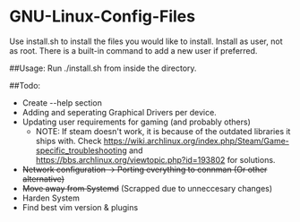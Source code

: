 # GNU-Linux-Config-Files

Use install.sh to install the files you would like to install. Install as user, not as root. 
There is a built-in command to add a new user if preferred. 

##Usage:
Run ./install.sh from inside the directory.

##Todo:
  - Create --help section
  - Adding and seperating Graphical Drivers per device.
  - Updating user requirements for gaming (and probably others)
    - NOTE: If steam doesn't work, it is because of the outdated libraries it
  ships with. Check
  https://wiki.archlinux.org/index.php/Steam/Game-specific_troubleshooting
  and https://bbs.archlinux.org/viewtopic.php?id=193802 for solutions.
  - ~~Network configuration -> Porting everything to connman (Or other
    alternative)~~
  - ~~Move away from Systemd~~ (Scrapped due to unneccesary changes)
  - Harden System
  - Find best vim version & plugins
